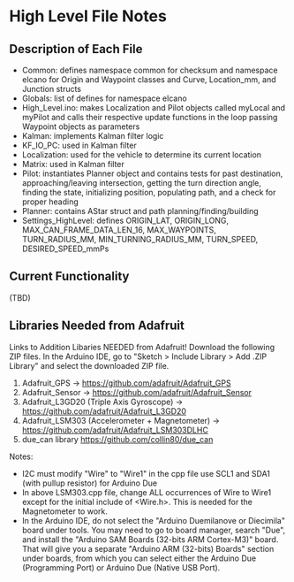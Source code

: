 High Level File Notes
=====================
Description of Each File
---------------------
- Common: defines namespace common for checksum and namespace elcano for Origin and Waypoint classes and Curve, Location_mm, and Junction structs
- Globals: list of defines for namespace elcano
- High_Level.ino: makes Localization and Pilot objects called myLocal and myPilot and calls their respective update functions in the loop passing Waypoint objects as parameters
- Kalman: implements Kalman filter logic
- KF_IO_PC: used in Kalman filter
- Localization: used for the vehicle to determine its current location
- Matrix: used in Kalman filter
- Pilot: instantiates Planner object and contains tests for past destination, approaching/leaving intersection, getting the turn direction angle, finding the state, initializing position, populating path, and a check for proper heading
- Planner: contains AStar struct and path planning/finding/building
- Settings_HighLevel: defines ORIGIN_LAT, ORIGIN_LONG, MAX_CAN_FRAME_DATA_LEN_16, MAX_WAYPOINTS, TURN_RADIUS_MM, MIN_TURNING_RADIUS_MM, TURN_SPEED, DESIRED_SPEED_mmPs

Current Functionality
---------------------
(TBD)



Libraries Needed from Adafruit
---------------------
Links to Addition Libaries NEEDED from Adafruit! 
Download the following ZIP files. In the Arduino IDE, go to "Sketch > Include Library > Add .ZIP Library" and select the downloaded ZIP file.

1. Adafruit_GPS -> https://github.com/adafruit/Adafruit_GPS
2. Adafruit_Sensor -> https://github.com/adafruit/Adafruit_Sensor
3. Adafruit_L3GD20 (Triple Axis Gyroscope) -> https://github.com/adafruit/Adafruit_L3GD20
4. Adafruit_LSM303 (Accelerometer + Magnetometer) -> https://github.com/adafruit/Adafruit_LSM303DLHC
5. due_can library https://github.com/collin80/due_can

Notes:
* I2C must modify "Wire" to "Wire1" in the cpp file use SCL1 and SDA1 (with pullup resistor) for Arduino Due  
* In above LSM303.cpp file, change ALL occurrences of Wire to Wire1 except for the initial include of <Wire.h>. This is needed for the Magnetometer to work.
* In the Arduino IDE, do not select the "Arduino Duemilanove or Diecimila" board under tools. You may need to go to board manager, search "Due", and install the "Arduino SAM Boards (32-bits ARM Cortex-M3)" board. That will give you a separate "Arduino ARM (32-bits) Boards" section under boards, from which you can select either the Arduino Due (Programming Port) or Arduino Due (Native USB Port).
